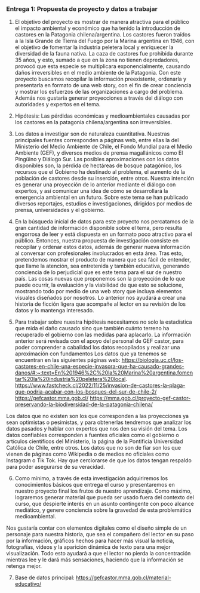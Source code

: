 ### **Entrega 1: Propuesta de proyecto y datos a trabajar**

1. El objetivo del proyecto es mostrar de manera atractiva para el público el impacto ambiental y económico que ha tenido la introducción de castores en la Patagonia chilena/argentina. 
Los castores fueron traídos a la Isla Grande de Tierra del Fuego por la Marina argentina en 1946, con el objetivo de fomentar la industria peletera local y enriquecer la diversidad de la fauna nativa. 
La caza de castores fue prohibida durante 35 años, y esto, sumado a que en la zona no tienen depredadores, provocó que esta especie se multiplicara exponencialmente, causando daños irreversibles en el medio ambiente de la Patagonia. 
Con este proyecto buscamos recopilar la información preexistente, ordenarla y presentarla  en formato de una web story, con el fin de crear conciencia y mostrar los esfuerzos de las organizaciones a cargo del problema. Además nos gustaría generar proyecciones a través del diálogo con autoridades y expertos en el tema. 

2. Hipótesis: 
Las pérdidas económicas y medioambientales causadas por los castores en la patagonia chilena/argentina son irreversibles. 

3. Los datos a investigar son de naturaleza cuantitativa. Nuestras principales fuentes corresponden a  páginas web, entre ellas la del Ministerio del Medio Ambiente de Chile, el Fondo Mundial para el Medio Ambiente (GEF), y diversos medios de prensa magallánicos como El Pingüino y Diálogo Sur. Las posibles aproximaciones con los datos disponibles son, la pérdida de hectáreas de bosque patagónico, los recursos que el Gobierno ha destinado al problema, el aumento de la población de castores desde su inserción, entre otros. Nuestra intención es generar una proyección de lo anterior mediante el diálogo con expertos, y así comunicar una idea de cómo se desarrollará la emergencia ambiental en un futuro.
Sobre este tema se han publicado diversos reportajes, estudios e investigaciones, dirigidos por medios de prensa, universidades y el gobierno. 

4. En la búsqueda inicial de datos para este proyecto nos percatamos de la gran cantidad de información disponible sobre el tema, pero resulta engorrosa de leer y está dispuesta en un formato poco atractivo para el público. Entonces, nuestra propuesta de investigación consiste en recopilar y ordenar estos datos, además de generar nueva información al conversar con profesionales involucrados en esta área. Tras esto, pretendemos mostrar el producto de manera que sea fácil de entender, que llame la atención, sea entretenida y también educativa, generando conciencia de lo perjudicial que es este tema para el sur de nuestro país. Las cosas nuevas que proponemos son la proyección de lo que puede ocurrir, la evaluación y la viabilidad de que esto se solucione, mostrando todo por medio de una web story que incluya elementos visuales diseñados por nosotros. Lo anterior nos ayudará a crear una historia de ficción ligera que acompañe al lector en su revisión de los datos y lo mantenga interesado. 

5. Para trabajar sobre nuestra hipótesis necesitamos no solo la estadística que mida el daño causado sino que también cuánto terreno ha recuperado el gobierno con las medidas para aplacarlo. La información anterior será revisada con el apoyo del personal de GEF castor, para poder comprender a cabalidad los datos recopilados y realizar una aproximación con fundamentos 
Los datos que ya tenemos se encuentran en las siguientes páginas web:
https://biologia.uc.cl/los-castores-en-chile-una-especie-invasora-que-ha-causado-grandes-danos/#:~:text=En%201946%2C%20la%20Marina%20argentina,fomentar%20la%20industria%20peletera%20local. 
https://www.fastcheck.cl/2022/11/25/invasion-de-castores-la-plaga-que-podria-acabar-con-los-bosques-del-sur-de-chile-2/ 
https://gefcastor.mma.gob.cl/ 
https://mma.gob.cl/proyecto-gef-castor-preservando-la-biodiversidad-de-la-patagonia-chilena/ 

Los datos que no existen son los que corresponden a las proyecciones ya sean optimistas o pesimistas, y para obtenerlas tendremos que analizar los datos pasados y hablar con expertos que nos den su visión del tema.
Los datos confiables corresponden a fuentes oficiales como el gobierno o artículos científicos del Ministerio, la página de la Pontificia Universidad Católica de Chile, entre otros. Los datos que no son de fiar son los que vienen de páginas como Wikipedia o de medios no oficiales como Instagram o Tik Tok. Hay que cerciorarse de que los datos tengan respaldo para poder asegurarse de su veracidad. 

6. Como mínimo, a través de esta investigación adquiriremos los conocimientos básicos que entrega el curso y presentaremos en nuestro proyecto final los frutos de nuestro aprendizaje.  Como máximo, lograremos generar material que pueda ser usado fuera del contexto del curso, que despierte interés en un asunto contingente con poco alcance mediático, y genere conciencia sobre la gravedad de esta problemática medioambiental. 

Nos gustaría contar con elementos digitales como el diseño simple de un personaje para nuestra historia, que sea el compañero del lector en su paso por la información, gráficos hechos para hacer más visual la noticia, fotografías, vídeos y la aparición dinámica de texto para una mejor visualización. Todo esto ayudará a que el lector no pierda la concentración mientras lee y le dará más sensaciones, haciendo que la información se retenga mejor.

7. Base de datos principal:
https://gefcastor.mma.gob.cl/material-educativo/
